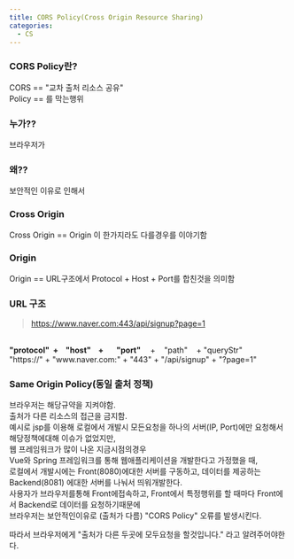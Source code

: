 ```yaml
---
title: CORS Policy(Cross Origin Resource Sharing)
categories: 
  - CS
---
```

### CORS Policy란? 
CORS == "교차 출처 리소스 공유" <br>
Policy == 를 막는행위 

### 누가??
브라우저가

### 왜?? 
보안적인 이유로 인해서


### Cross Origin
Cross Origin == Origin 이 한가지라도 다를경우를 이야기함 

### Origin 
Origin == URL구조에서 Protocol + Host + Port를 합친것을 의미함 

### URL 구조 
> https://www.naver.com:443/api/signup?page=1 <br>

<br>
<b>"protocol"&nbsp;&nbsp;+&nbsp;&nbsp;&nbsp;&nbsp;"host"&nbsp;&nbsp;&nbsp;&nbsp;+&nbsp;&nbsp;&nbsp;&nbsp;&nbsp;&nbsp;&nbsp;"port"&nbsp;&nbsp;&nbsp;&nbsp;</b> +&nbsp;&nbsp;&nbsp;&nbsp;"path"&nbsp;&nbsp;&nbsp;&nbsp;+ "queryStr"<br>
"https://" + "www.naver.com:" + "443" + "/api/signup" + "?page=1"


### Same Origin Policy(동일 출처 정책) 
브라우저는 해당규약을 지켜야함. <br> 
출처가 다른 리소스의 접근을 금지함. <br> 
예시로 jsp를 이용해 로컬에서 개발시 모든요청을 하나의 서버(IP, Port)에만 요청해서 해당정책에대해 이슈가 없었지만, <br>
웹 프레임워크가 많이 나온 지금시점의경우 <br>
Vue와 Spring 프레임워크를 통해 웹애플리케이션을 개발한다고 가정했을 때, <br>
로컬에서 개발시에는 Front(8080)에대한 서버를 구동하고, 데이터를 제공하는 Backend(8081) 에대한 서버를 나눠서 띄워개발한다. <br>
사용자가 브라우저를통해 Front에접속하고, Front에서 특정행위를 할 때마다 Front에서 Backend로 데이터를 요청하기때문에 <br>
브라우저는 보안적인이유로 (출처가 다름) "CORS Policy" 오류를 발생시킨다. <br>

따라서 브라우저에게 "출처가 다른 두곳에 모두요청을 할것입니다." 라고 알려주어야한다. 




